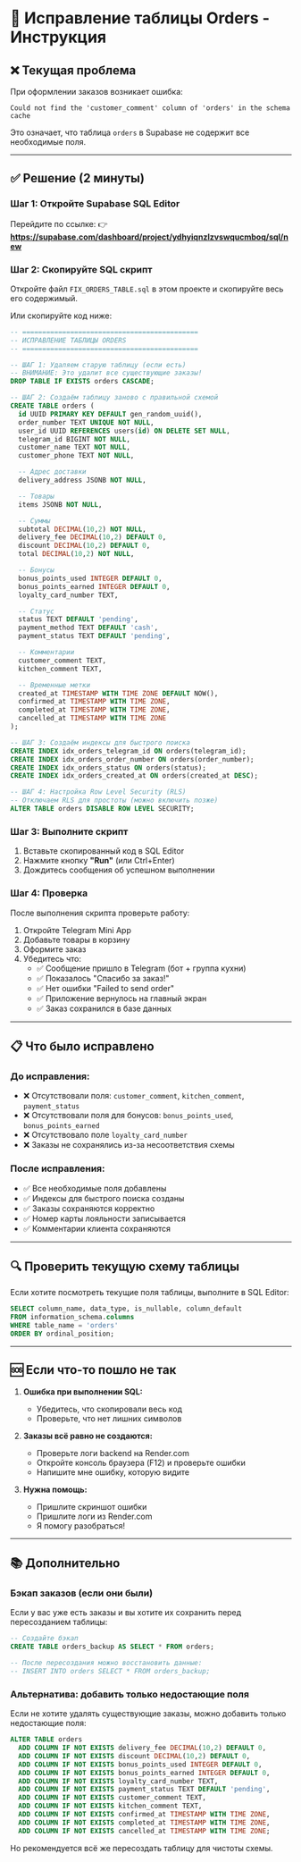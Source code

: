 # 🔧 Исправление таблицы Orders - Инструкция

## ❌ Текущая проблема

При оформлении заказов возникает ошибка:
```
Could not find the 'customer_comment' column of 'orders' in the schema cache
```

Это означает, что таблица `orders` в Supabase не содержит все необходимые поля.

---

## ✅ Решение (2 минуты)

### Шаг 1: Откройте Supabase SQL Editor

Перейдите по ссылке:
👉 **https://supabase.com/dashboard/project/ydhyiqnzlzvswqucmboq/sql/new**

### Шаг 2: Скопируйте SQL скрипт

Откройте файл `FIX_ORDERS_TABLE.sql` в этом проекте и скопируйте весь его содержимый.

Или скопируйте код ниже:

```sql
-- ============================================
-- ИСПРАВЛЕНИЕ ТАБЛИЦЫ ORDERS
-- ============================================

-- ШАГ 1: Удаляем старую таблицу (если есть)
-- ВНИМАНИЕ: Это удалит все существующие заказы!
DROP TABLE IF EXISTS orders CASCADE;

-- ШАГ 2: Создаём таблицу заново с правильной схемой
CREATE TABLE orders (
  id UUID PRIMARY KEY DEFAULT gen_random_uuid(),
  order_number TEXT UNIQUE NOT NULL,
  user_id UUID REFERENCES users(id) ON DELETE SET NULL,
  telegram_id BIGINT NOT NULL,
  customer_name TEXT NOT NULL,
  customer_phone TEXT NOT NULL,

  -- Адрес доставки
  delivery_address JSONB NOT NULL,

  -- Товары
  items JSONB NOT NULL,

  -- Суммы
  subtotal DECIMAL(10,2) NOT NULL,
  delivery_fee DECIMAL(10,2) DEFAULT 0,
  discount DECIMAL(10,2) DEFAULT 0,
  total DECIMAL(10,2) NOT NULL,

  -- Бонусы
  bonus_points_used INTEGER DEFAULT 0,
  bonus_points_earned INTEGER DEFAULT 0,
  loyalty_card_number TEXT,

  -- Статус
  status TEXT DEFAULT 'pending',
  payment_method TEXT DEFAULT 'cash',
  payment_status TEXT DEFAULT 'pending',

  -- Комментарии
  customer_comment TEXT,
  kitchen_comment TEXT,

  -- Временные метки
  created_at TIMESTAMP WITH TIME ZONE DEFAULT NOW(),
  confirmed_at TIMESTAMP WITH TIME ZONE,
  completed_at TIMESTAMP WITH TIME ZONE,
  cancelled_at TIMESTAMP WITH TIME ZONE
);

-- ШАГ 3: Создаём индексы для быстрого поиска
CREATE INDEX idx_orders_telegram_id ON orders(telegram_id);
CREATE INDEX idx_orders_order_number ON orders(order_number);
CREATE INDEX idx_orders_status ON orders(status);
CREATE INDEX idx_orders_created_at ON orders(created_at DESC);

-- ШАГ 4: Настройка Row Level Security (RLS)
-- Отключаем RLS для простоты (можно включить позже)
ALTER TABLE orders DISABLE ROW LEVEL SECURITY;
```

### Шаг 3: Выполните скрипт

1. Вставьте скопированный код в SQL Editor
2. Нажмите кнопку **"Run"** (или Ctrl+Enter)
3. Дождитесь сообщения об успешном выполнении

### Шаг 4: Проверка

После выполнения скрипта проверьте работу:

1. Откройте Telegram Mini App
2. Добавьте товары в корзину
3. Оформите заказ
4. Убедитесь что:
   - ✅ Сообщение пришло в Telegram (бот + группа кухни)
   - ✅ Показалось "Спасибо за заказ!"
   - ✅ Нет ошибки "Failed to send order"
   - ✅ Приложение вернулось на главный экран
   - ✅ Заказ сохранился в базе данных

---

## 📋 Что было исправлено

### До исправления:
- ❌ Отсутствовали поля: `customer_comment`, `kitchen_comment`, `payment_status`
- ❌ Отсутствовали поля для бонусов: `bonus_points_used`, `bonus_points_earned`
- ❌ Отсутствовало поле `loyalty_card_number`
- ❌ Заказы не сохранялись из-за несоответствия схемы

### После исправления:
- ✅ Все необходимые поля добавлены
- ✅ Индексы для быстрого поиска созданы
- ✅ Заказы сохраняются корректно
- ✅ Номер карты лояльности записывается
- ✅ Комментарии клиента сохраняются

---

## 🔍 Проверить текущую схему таблицы

Если хотите посмотреть текущие поля таблицы, выполните в SQL Editor:

```sql
SELECT column_name, data_type, is_nullable, column_default
FROM information_schema.columns
WHERE table_name = 'orders'
ORDER BY ordinal_position;
```

---

## 🆘 Если что-то пошло не так

1. **Ошибка при выполнении SQL:**
   - Убедитесь, что скопировали весь код
   - Проверьте, что нет лишних символов

2. **Заказы всё равно не создаются:**
   - Проверьте логи backend на Render.com
   - Откройте консоль браузера (F12) и проверьте ошибки
   - Напишите мне ошибку, которую видите

3. **Нужна помощь:**
   - Пришлите скриншот ошибки
   - Пришлите логи из Render.com
   - Я помогу разобраться!

---

## 📚 Дополнительно

### Бэкап заказов (если они были)

Если у вас уже есть заказы и вы хотите их сохранить перед пересозданием таблицы:

```sql
-- Создайте бэкап
CREATE TABLE orders_backup AS SELECT * FROM orders;

-- После пересоздания можно восстановить данные:
-- INSERT INTO orders SELECT * FROM orders_backup;
```

### Альтернатива: добавить только недостающие поля

Если не хотите удалять существующие заказы, можно добавить только недостающие поля:

```sql
ALTER TABLE orders
  ADD COLUMN IF NOT EXISTS delivery_fee DECIMAL(10,2) DEFAULT 0,
  ADD COLUMN IF NOT EXISTS discount DECIMAL(10,2) DEFAULT 0,
  ADD COLUMN IF NOT EXISTS bonus_points_used INTEGER DEFAULT 0,
  ADD COLUMN IF NOT EXISTS bonus_points_earned INTEGER DEFAULT 0,
  ADD COLUMN IF NOT EXISTS loyalty_card_number TEXT,
  ADD COLUMN IF NOT EXISTS payment_status TEXT DEFAULT 'pending',
  ADD COLUMN IF NOT EXISTS customer_comment TEXT,
  ADD COLUMN IF NOT EXISTS kitchen_comment TEXT,
  ADD COLUMN IF NOT EXISTS confirmed_at TIMESTAMP WITH TIME ZONE,
  ADD COLUMN IF NOT EXISTS completed_at TIMESTAMP WITH TIME ZONE,
  ADD COLUMN IF NOT EXISTS cancelled_at TIMESTAMP WITH TIME ZONE;
```

Но рекомендуется всё же пересоздать таблицу для чистоты схемы.
